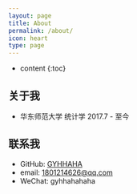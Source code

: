 ```yaml
---
layout: page
title: About
permalink: /about/
icon: heart
type: page
---
```


* content
{:toc}

## 关于我

* 华东师范大学 统计学 2017.7 - 至今

## 联系我

* GitHub: [GYHHAHA](https://github.com/GYHHAHA)
* email: 1801214626@qq.com
* WeChat: gyhhahahaha